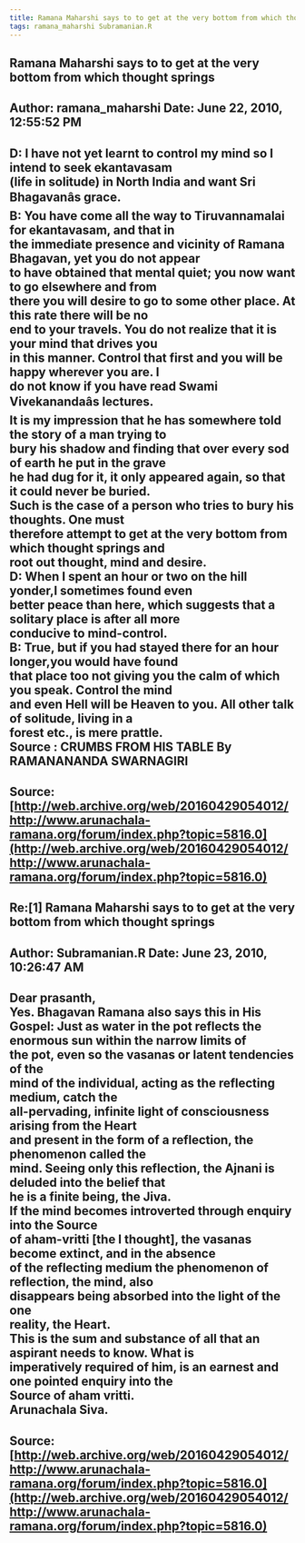 ```yaml
--- 
title: Ramana Maharshi says to to get at the very bottom from which thought springs   
tags: ramana_maharshi Subramanian.R  
---  
```

## Ramana Maharshi says to to get at the very bottom from which thought springs  
Author: ramana_maharshi     Date: June 22, 2010, 12:55:52 PM  
---  
D: I have not yet learnt to control my mind so I intend to seek ekantavasam  
(life in solitude) in North India and want Sri Bhagavanâs grace.   
B: You have come all the way to Tiruvannamalai for ekantavasam, and that in  
the immediate presence and vicinity of Ramana Bhagavan, yet you do not appear  
to have obtained that mental quiet; you now want to go elsewhere and from  
there you will desire to go to some other place. At this rate there will be no  
end to your travels. **You do not realize that it is your mind that drives you  
in this manner. Control that first and you will be happy wherever you are. I  
do not know if you have read Swami Vivekanandaâs lectures.   
It is my impression that he has somewhere told the story of a man trying to  
bury his shadow and finding that over every sod of earth he put in the grave  
he had dug for it, it only appeared again, so that it could never be buried.  
Such is the case of a person who tries to bury his thoughts. One must  
therefore attempt to get at the very bottom from which thought springs and  
root out thought, mind and desire.**   
D: When I spent an hour or two on the hill yonder,I sometimes found even  
better peace than here, which suggests that a solitary place is after all more  
conducive to mind-control.   
B: True, but if you had stayed there for an hour longer,you would have found  
that place too not giving you the calm of which you speak. Control the mind  
and even Hell will be Heaven to you. All other talk of solitude, living in a  
forest etc., is mere prattle.   
 **Source** : CRUMBS FROM HIS TABLE By RAMANANANDA SWARNAGIRI
 ---  
Source:[http://web.archive.org/web/20160429054012/http://www.arunachala-ramana.org/forum/index.php?topic=5816.0](http://web.archive.org/web/20160429054012/http://www.arunachala-ramana.org/forum/index.php?topic=5816.0)   
---  

## Re:[1] Ramana Maharshi says to to get at the very bottom from which thought springs  
Author: Subramanian.R       Date: June 23, 2010, 10:26:47 AM  
---  
Dear prasanth,   
Yes. Bhagavan Ramana also says this in His Gospel: Just as water in the pot reflects the enormous sun within the narrow limits of  
the pot, even so the vasanas or latent tendencies of the   
mind of the individual, acting as the reflecting medium, catch the   
all-pervading, infinite light of consciousness arising from the Heart   
and present in the form of a reflection, the phenomenon called the   
mind. Seeing only this reflection, the Ajnani is deluded into the belief that  
he is a finite being, the Jiva.   
If the mind becomes introverted through enquiry into the Source   
of aham-vritti [the I thought], the vasanas become extinct, and in the absence  
of the reflecting medium the phenomenon of reflection, the mind, also  
disappears being absorbed into the light of the one   
reality, the Heart.   
This is the sum and substance of all that an aspirant needs to know. What is  
imperatively required of him, is an earnest and one pointed enquiry into the  
Source of aham vritti.   
Arunachala Siva.
 ---  
Source:[http://web.archive.org/web/20160429054012/http://www.arunachala-ramana.org/forum/index.php?topic=5816.0](http://web.archive.org/web/20160429054012/http://www.arunachala-ramana.org/forum/index.php?topic=5816.0)   
---  

